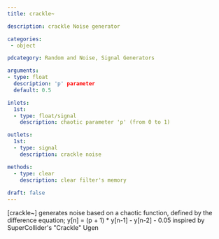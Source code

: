 ```yaml
---
title: crackle~

description: crackle Noise generator

categories:
 - object

pdcategory: Random and Noise, Signal Generators

arguments:
- type: float
  description: 'p' parameter
  default: 0.5

inlets:
  1st:
  - type: float/signal
    description: chaotic parameter 'p' (from 0 to 1)

outlets:
  1st:
  - type: signal
    description: crackle noise

methods:
  - type: clear
    description: clear filter's memory
 
draft: false
---
```


[crackle~] generates noise based on a chaotic function, defined by the difference equation;
y[n] = (p + 1) * y[n-1] - y[n-2] - 0.05
inspired by SuperCollider's "Crackle" Ugen
